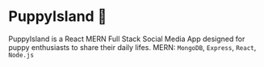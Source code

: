 # PuppyIsland :star2:

PuppyIsland is a React MERN Full Stack Social Media App designed for puppy enthusiasts to share their daily lifes.
MERN: `MongoDB`, `Express`, `React`, `Node.js`
